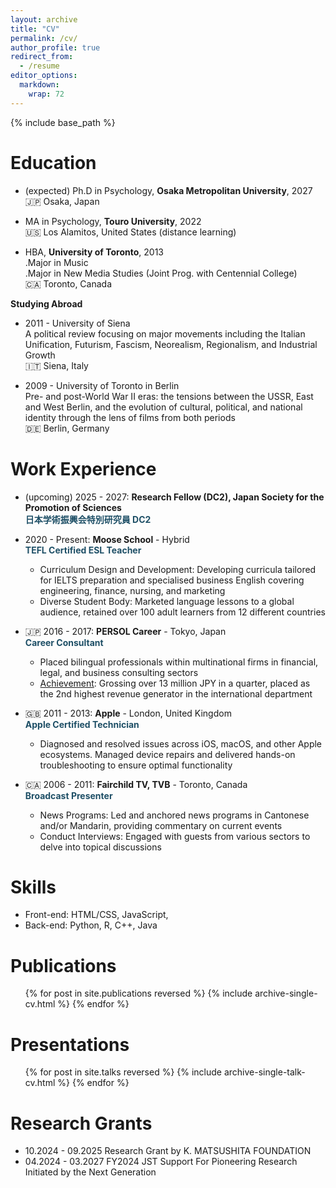 ```yaml
---
layout: archive
title: "CV"
permalink: /cv/
author_profile: true
redirect_from:
  - /resume
editor_options: 
  markdown: 
    wrap: 72
---
```


{% include base_path %}

<!-- [Download CV here](https://cleone.github.io/files/cv.pdf) -->

# Education

-   (expected) Ph.D in Psychology, **Osaka Metropolitan University**, 2027\
    🇯🇵 Osaka, Japan

-   MA in Psychology, **Touro University**, 2022\
    🇺🇸 Los Alamitos, United States (distance learning)

-   HBA, **University of Toronto**, 2013\
    .Major in Music\
    .Major in New Media Studies (Joint Prog. with Centennial College)\
    🇨🇦 Toronto, Canada

**Studying Abroad**
-   2011 - University of Siena\
    A political review focusing on major movements including the Italian Unification, Futurism, Fascism, Neorealism, Regionalism, and Industrial Growth\
    🇮🇹 Siena, Italy

-   2009 - University of Toronto in Berlin\
    Pre- and post-World War II eras: the tensions between the USSR, East and West Berlin, and the evolution of cultural, political, and national identity through the lens of films from both periods\
    🇩🇪 Berlin, Germany

# Work Experience

-   (upcoming) 2025 - 2027: **Research Fellow (DC2), Japan Society for the Promotion of Sciences**  
        <span style="color: #1e4f66;">**日本学術振興会特別研究員 DC2**</span>

-   2020 - Present: **Moose School** - Hybrid  
        <span style="color: #1e4f66;">**TEFL Certified ESL Teacher**</span>
    -   Curriculum Design and Development: Developing curricula tailored for IELTS preparation and specialised business English covering engineering, finance, nursing, and marketing
    -   Diverse Student Body: Marketed language lessons to a global
        audience, retained over 100 adult learners from 12 different
        countries

-   🇯🇵 2016 - 2017: **PERSOL Career** - Tokyo, Japan  
        <span style="color: #1e4f66;">**Career Consultant**</span>
    -   Placed bilingual professionals within multinational firms in
        financial, legal, and business consulting sectors
    -   <u>Achievement</u>: Grossing over 13 million JPY in a quarter,
        placed as the 2nd highest revenue generator in the international
        department

-   🇬🇧 2011 - 2013: **Apple** - London, United Kingdom  
        <span style="color: #1e4f66;">**Apple Certified Technician**</span>
    -   Diagnosed and resolved issues across iOS, macOS, and other Apple ecosystems. Managed device repairs and delivered hands-on troubleshooting to ensure optimal functionality

-   🇨🇦 2006 - 2011: **Fairchild TV, TVB** - Toronto, Canada  
        <span style="color: #1e4f66;">**Broadcast Presenter**</span>
    -   News Programs: Led and anchored news programs in Cantonese and/or
        Mandarin, providing commentary on current events
    -   Conduct Interviews: Engaged with guests from various sectors to
        delve into topical discussions

# Skills

-   Front-end: HTML/CSS, JavaScript,
-   Back-end: Python, R, C++, Java

# Publications

<ul>{% for post in site.publications reversed %} {% include
archive-single-cv.html %} {% endfor %}</ul>

# Presentations

<ul>{% for post in site.talks reversed %} {% include
archive-single-talk-cv.html %} {% endfor %}</ul>

# Research Grants

-   10.2024 - 09.2025 Research Grant by K. MATSUSHITA FOUNDATION
-   04.2024 - 03.2027 FY2024 JST Support For Pioneering Research Initiated by the Next Generation

<!--
Teaching
======
  <ul>{% for post in site.teaching reversed %}
    {% include archive-single-cv.html %}
  {% endfor %}</ul>
  
Service and leadership
======
* Currently signed in to 43 different slack teams
-->

